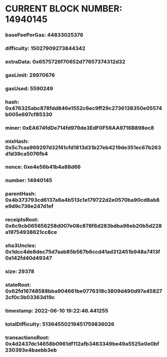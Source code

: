# CURRENT BLOCK NUMBER: 14940145

### baseFeePerGas: 44833025376
### difficulty: 15027909273844342
### extraData: 0x6575726f70652d77657374312d32
### gasLimit: 29970676
### gasUsed: 5590249
### hash: 0x476325abc878fdd846e1552c6ec9ff29c2736138350e05574b005e697cf85330
### miner: 0xEA674fdDe714fd979de3EdF0F56AA9716B898ec8
### mixHash: 0x5c7caa969297d32f41cfd1813d31b27eb4219de351ec67b263d1d39ca5076fb4
### nonce: 0xe4e56b41b4a88d66
### number: 14940145
### parentHash: 0x4b373793cd6137a6a4b513c1e179722d2e0570ba90cd8ab8e9d9c736e247d1ef
### receiptsRoot: 0x6c9cb065656258d007e08c878f6d283bdba96eb20b5d228a19754938621cc8ce
### sha3Uncles: 0x1dcc4de8dec75d7aab85b567b6ccd41ad312451b948a7413f0a142fd40d49347
### size: 29378
### stateRoot: 0x62fd16748588bba904661be0776318c3809d490d97a458272cf0c3b03363d19c
### timestamp: 2022-06-10 19:22:46.441255
### totalDifficulty: 51364550219451759836026
### transactionsRoot: 0x4d2437dc14658b0961df112afb3463349be49a5525e0e0bf230393e4baebb3eb
